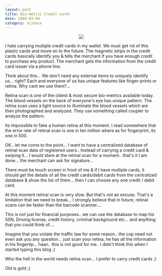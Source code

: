 ```yaml
---
layout: post
title: Bio-metric Credit cards
date: 2009-03-04
category: science
---
```


<div style="text-align: center;">
<img src="{{site.img-url}}/Iris-Scanner.jpg"/>
</div>  

I hate carrying multiple credit cards in my wallet. We must get rid of this plastic cards and move on to the future. The magnetic strips in the credit cards basically identify you & tells the merchant if you have enough credit to purchase any product. The merchant gets the information from the credit card issuer via a phone line.  

Think about this... We don't need any external items to uniquely identify us... right? Each and everyone of us has unique features like finger-prints or retina. Why cant we use them?...  

Retina scan is one of the oldest & most secure bio-metrics available today. The blood vessels on the back of everyone's eye has unique pattern. The retina scan uses a light source to illuminate the blood vessels which are then photographed and analyzed. They use something called coupler to analyze the pattern.  

Its impossible to fake a human retina at this moment. I read somewhere that the error rate of retinal scan is one in ten million where as for fingerprint, its one in 500.  

OK.. let me come to the point... I want to have a centralized database of retinal scan data of registered users.. Instead of carrying a credit card & swiping it... I would stare at the retinal scan for a moment.. that's it I am done... the merchant can ask for signature...  

There must be touch screen in front of me & if I have multiple cards, it should get the details of all the credit cards/debit cards from the centralized database & show the list of them... then I can choose any one credit / debit card.  

At this moment retinal scan is very slow. But that's not an excuse. That's a limitation that we need to break... I strongly believe that in future, retinal scans can be faster than the barcode scanner....  

This is not just for financial purposes.. we can use the database to map his SSN, Driving license, credit history, criminal background etc... and anything that you could think of....  

Imagine that you violate the traffic law for some reason.. the cop need not even ask you any question... just scan your retina, he has all the information in his fingertip... haan.. this is not good for me.. I didn't think this when I started typing this blog ;(  

Who the hell in the world needs retina scan... I prefer to carry credit cards ;)  

Old is gold ;)  

